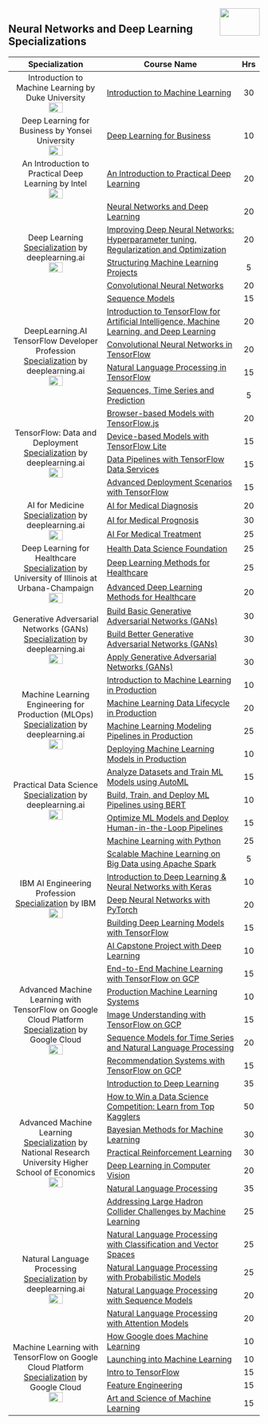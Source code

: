 <img align="right" width="80" height="55" src="https://github.com/cs-MohamedAyman/Coursera-Specializations/blob/master/organizations-logos/coursera.jpg">

## Neural Networks and Deep Learning Specializations

<table>
    <thead>
        <tr>
            <th width="40%">Specialization</th>
            <th width="60%">Course Name</th>
            <th>Hrs</th>
        </tr>
    </thead>
    <tbody>
            <tr>
                <td rowspan=1 align=center>
Introduction to Machine Learning by Duke University<br>
<img src="https://github.com/cs-MohamedAyman/Coursera-Specializations/blob/master/organizations-logos/duke%20university.jpg" width="40%">
                </td>
                <td><a href="https://www.coursera.org/learn/machine-learning-duke">Introduction to Machine Learning</a></td>
                <td align="center">30</td>
            </tr>
            <tr>
                <td rowspan=1 align=center>
Deep Learning for Business by Yonsei University<br>
<img src="https://github.com/cs-MohamedAyman/Coursera-Specializations/blob/master/organizations-logos/yonsei%20university.jpg" width="40%">
                </td>
                <td><a href="https://www.coursera.org/learn/deep-learning-business">Deep Learning for Business</a></td>
                <td align="center">10</td>
            </tr>
            <tr>
                <td rowspan=1 align=center>
An Introduction to Practical Deep Learning by Intel<br>
<img src="https://github.com/cs-MohamedAyman/Coursera-Specializations/blob/master/organizations-logos/intel.jpg" width="40%">
                </td>
                <td><a href="https://www.coursera.org/learn/intro-practical-deep-learning">An Introduction to Practical Deep Learning</a></td>
                <td align="center">20</td>
            </tr>
            <tr>
                <td rowspan=5 align=center>
Deep Learning  
<a href="https://www.coursera.org/specializations/deep-learning">Specialization</a> by deeplearning.ai<br>
<img src="https://github.com/cs-MohamedAyman/Coursera-Specializations/blob/master/organizations-logos/deeplearning.ai.jpg" width="40%">
                </td>
                <td><a href="https://www.coursera.org/learn/neural-networks-deep-learning">Neural Networks and Deep Learning</a></td>
                <td align="center">20</td>
            </tr>
            <tr>
                <td><a href="https://www.coursera.org/learn/deep-neural-network">Improving Deep Neural Networks: Hyperparameter tuning, Regularization and Optimization</a></td>
                <td align="center">20</td>
            </tr>
            <tr>
                <td><a href="https://www.coursera.org/learn/machine-learning-projects">Structuring Machine Learning Projects</a></td>
                <td align="center">5</td>
            </tr>
            <tr>
                <td><a href="https://www.coursera.org/learn/convolutional-neural-networks">Convolutional Neural Networks</a></td>
                <td align="center">20</td>
            </tr>
            <tr>
                <td><a href="https://www.coursera.org/learn/nlp-sequence-models">Sequence Models</a></td>
                <td align="center">15</td>
            </tr>
            <tr>
                <td rowspan=4 align=center>
DeepLearning.AI TensorFlow Developer Profession 
<a href="https://www.coursera.org/specializations/tensorflow-in-practice">Specialization</a> by deeplearning.ai<br>
<img src="https://github.com/cs-MohamedAyman/Coursera-Specializations/blob/master/organizations-logos/deeplearning.ai.jpg" width="40%">
                </td>
                <td><a href="https://www.coursera.org/learn/introduction-tensorflow">Introduction to TensorFlow for Artificial Intelligence, Machine Learning, and Deep Learning</a></td>
                <td align="center">20</td>
            </tr>
            <tr>
                <td><a href="https://www.coursera.org/learn/convolutional-neural-networks-tensorflow">Convolutional Neural Networks in TensorFlow</a></td>
                <td align="center">20</td>
            </tr>
            <tr>
                <td><a href="https://www.coursera.org/learn/natural-language-processing-tensorflow">Natural Language Processing in TensorFlow</a></td>
                <td align="center">15</td>
            </tr>
            <tr>
                <td><a href="https://www.coursera.org/learn/tensorflow-sequences-time-series-and-prediction">Sequences, Time Series and Prediction</a></td>
                <td align="center">5</td>
            </tr>
            <tr>
                <td rowspan=4 align=center>
TensorFlow: Data and Deployment  
<a href="https://www.coursera.org/specializations/tensorflow-data-and-deployment">Specialization</a> by deeplearning.ai<br>
<img src="https://github.com/cs-MohamedAyman/Coursera-Specializations/blob/master/organizations-logos/deeplearning.ai.jpg" width="40%">
                </td>
                <td><a href="https://www.coursera.org/learn/browser-based-models-tensorflow">Browser-based Models with TensorFlow.js</a></td>
                <td align="center">20</td>
            </tr>
            <tr>
                <td><a href="https://www.coursera.org/learn/device-based-models-tensorflow">Device-based Models with TensorFlow Lite</a></td>
                <td align="center">15</td>
            </tr>
            <tr>
                <td><a href="https://www.coursera.org/learn/data-pipelines-tensorflow">Data Pipelines with TensorFlow Data Services</a></td>
                <td align="center">15</td>
            </tr>
            <tr>
                <td><a href="https://www.coursera.org/learn/advanced-deployment-scenarios-tensorflow">Advanced Deployment Scenarios with TensorFlow</a></td>
                <td align="center">15</td>
            </tr>
            <tr>
                <td rowspan=3 align=center>
AI for Medicine  
<a href="https://www.coursera.org/specializations/ai-for-medicine">Specialization</a> by deeplearning.ai<br>
<img src="https://github.com/cs-MohamedAyman/Coursera-Specializations/blob/master/organizations-logos/deeplearning.ai.jpg" width="40%">
                </td>
                <td><a href="https://www.coursera.org/learn/ai-for-medical-diagnosis">AI for Medical Diagnosis</a></td>
                <td align="center">20</td>
            </tr>
            <tr>
                <td><a href="https://www.coursera.org/learn/ai-for-medical-prognosis">AI for Medical Prognosis</a></td>
                <td align="center">30</td>
            </tr>
            <tr>
                <td><a href="https://www.coursera.org/learn/ai-for-medical-treatment">AI For Medical Treatment</a></td>
                <td align="center">25</td>
            </tr>
            <tr>
                <td rowspan=3 align=center>
Deep Learning for Healthcare  
<a href="https://www.coursera.org/specializations/deep-learning-healthcare">Specialization</a> by University of Illinois at Urbana-Champaign<br>
<img src="https://github.com/cs-MohamedAyman/Coursera-Specializations/blob/master/organizations-logos/university%20of%20illinois%20at%20urbana-champaign.jpg" width="40%">
                </td>
                <td><a href="https://www.coursera.org/learn/health-data-science-foundation">Health Data Science Foundation</a></td>
                <td align="center">25</td>
            </tr>
            <tr>
                <td><a href="https://www.coursera.org/learn/deep-learning-methods-healthcare">Deep Learning Methods for Healthcare</a></td>
                <td align="center">25</td>
            </tr>
            <tr>
                <td><a href="https://www.coursera.org/learn/advanced-deep-learning-methods-healthcare">Advanced Deep Learning Methods for Healthcare</a></td>
                <td align="center">20</td>
            </tr>
            <tr>
                <td rowspan=3 align=center>
Generative Adversarial Networks (GANs)  
<a href="https://www.coursera.org/specializations/generative-adversarial-networks-gans">Specialization</a> by deeplearning.ai<br>
<img src="https://github.com/cs-MohamedAyman/Coursera-Specializations/blob/master/organizations-logos/deeplearning.ai.jpg" width="40%">
                </td>
                <td><a href="https://www.coursera.org/learn/build-basic-generative-adversarial-networks-gans">Build Basic Generative Adversarial Networks (GANs)</a></td>
                <td align="center">30</td>
            </tr>
            <tr>
                <td><a href="https://www.coursera.org/learn/build-better-generative-adversarial-networks-gans">Build Better Generative Adversarial Networks (GANs)</a></td>
                <td align="center">30</td>
            </tr>
            <tr>
                <td><a href="https://www.coursera.org/learn/apply-generative-adversarial-networks-gans">Apply Generative Adversarial Networks (GANs)</a></td>
                <td align="center">30</td>
            </tr>
            <tr>
                <td rowspan=4 align=center>
Machine Learning Engineering for Production (MLOps)  
<a href="https://www.coursera.org/specializations/machine-learning-engineering-for-production-mlops">Specialization</a> by deeplearning.ai<br>
<img src="https://github.com/cs-MohamedAyman/Coursera-Specializations/blob/master/organizations-logos/deeplearning.ai.jpg" width="40%">
                </td>
                <td><a href="https://www.coursera.org/learn/introduction-to-machine-learning-in-production">Introduction to Machine Learning in Production</a></td>
                <td align="center">10</td>
            </tr>
            <tr>
                <td><a href="https://www.coursera.org/learn/machine-learning-data-lifecycle-in-production">Machine Learning Data Lifecycle in Production</a></td>
                <td align="center">20</td>
            </tr>
            <tr>
                <td><a href="https://www.coursera.org/learn/machine-learning-modeling-pipelines-in-production">Machine Learning Modeling Pipelines in Production</a></td>
                <td align="center">25</td>
            </tr>
            <tr>
                <td><a href="https://www.coursera.org/learn/deploying-machine-learning-models-in-production">Deploying Machine Learning Models in Production</a></td>
                <td align="center">10</td>
            </tr>
            <tr>
                <td rowspan=3 align=center>
Practical Data Science  
<a href="https://www.coursera.org/specializations/practical-data-science">Specialization</a> by deeplearning.ai<br>
<img src="https://github.com/cs-MohamedAyman/Coursera-Specializations/blob/master/organizations-logos/deeplearning.ai.jpg" width="40%">
                </td>
                <td><a href="https://www.coursera.org/learn/automl-datasets-ml-models">Analyze Datasets and Train ML Models using AutoML</a></td>
                <td align="center">15</td>
            </tr>
            <tr>
                <td><a href="https://www.coursera.org/learn/ml-pipelines-bert">Build, Train, and Deploy ML Pipelines using BERT</a></td>
                <td align="center">10</td>
            </tr>
            <tr>
                <td><a href="https://www.coursera.org/learn/ml-models-human-in-the-loop-pipelines">Optimize ML Models and Deploy Human-in-the-Loop Pipelines</a></td>
                <td align="center">15</td>
            </tr>
            <tr>
                <td rowspan=6 align=center>
IBM AI Engineering Profession 
<a href="https://www.coursera.org/professional-certificates/ai-engineer">Specialization</a> by IBM<br>
<img src="https://github.com/cs-MohamedAyman/Coursera-Specializations/blob/master/organizations-logos/ibm.jpg" width="40%">
                </td>
                <td><a href="https://www.coursera.org/learn/machine-learning-with-python">Machine Learning with Python</a></td>
                <td align="center">25</td>
            </tr>
            <tr>
                <td><a href="https://www.coursera.org/learn/machine-learning-big-data-apache-spark">Scalable Machine Learning on Big Data using Apache Spark</a></td>
                <td align="center">5</td>
            </tr>
            <tr>
                <td><a href="https://www.coursera.org/learn/introduction-to-deep-learning-with-keras">Introduction to Deep Learning & Neural Networks with Keras</a></td>
                <td align="center">10</td>
            </tr>
            <tr>
                <td><a href="https://www.coursera.org/learn/deep-neural-networks-with-pytorch">Deep Neural Networks with PyTorch</a></td>
                <td align="center">20</td>
            </tr>
            <tr>
                <td><a href="https://www.coursera.org/learn/building-deep-learning-models-with-tensorflow">Building Deep Learning Models with TensorFlow</a></td>
                <td align="center">15</td>
            </tr>
            <tr>
                <td><a href="https://www.coursera.org/learn/ai-deep-learning-capstone">AI Capstone Project with Deep Learning</a></td>
                <td align="center">10</td>
            </tr>
            <tr>
                <td rowspan=5 align=center>
Advanced Machine Learning with TensorFlow on Google Cloud Platform  
<a href="https://www.coursera.org/specializations/advanced-machine-learning-tensorflow-gcp">Specialization</a> by Google Cloud<br>
<img src="https://github.com/cs-MohamedAyman/Coursera-Specializations/blob/master/organizations-logos/google%20cloud.jpg" width="40%">
                </td>
                <td><a href="https://www.coursera.org/learn/end-to-end-ml-tensorflow-gcp">End-to-End Machine Learning with TensorFlow on GCP</a></td>
                <td align="center">15</td>
            </tr>
            <tr>
                <td><a href="https://www.coursera.org/learn/gcp-production-ml-systems">Production Machine Learning Systems</a></td>
                <td align="center">10</td>
            </tr>
            <tr>
                <td><a href="https://www.coursera.org/learn/image-understanding-tensorflow-gcp">Image Understanding with TensorFlow on GCP</a></td>
                <td align="center">15</td>
            </tr>
            <tr>
                <td><a href="https://www.coursera.org/learn/sequence-models-tensorflow-gcp">Sequence Models for Time Series and Natural Language Processing</a></td>
                <td align="center">20</td>
            </tr>
            <tr>
                <td><a href="https://www.coursera.org/learn/recommendation-models-gcp">Recommendation Systems with TensorFlow on GCP</a></td>
                <td align="center">15</td>
            </tr>
            <tr>
                <td rowspan=7 align=center>
Advanced Machine Learning  
<a href="https://www.coursera.org/specializations/aml">Specialization</a> by National Research University Higher School of Economics<br>
<img src="https://github.com/cs-MohamedAyman/Coursera-Specializations/blob/master/organizations-logos/national%20research%20university%20higher%20school%20of%20economics.jpg" width="40%">
                </td>
                <td><a href="https://www.coursera.org/learn/intro-to-deep-learning">Introduction to Deep Learning</a></td>
                <td align="center">35</td>
            </tr>
            <tr>
                <td><a href="https://www.coursera.org/learn/competitive-data-science">How to Win a Data Science Competition: Learn from Top Kagglers</a></td>
                <td align="center">50</td>
            </tr>
            <tr>
                <td><a href="https://www.coursera.org/learn/bayesian-methods-in-machine-learning">Bayesian Methods for Machine Learning</a></td>
                <td align="center">30</td>
            </tr>
            <tr>
                <td><a href="https://www.coursera.org/learn/practical-rl">Practical Reinforcement Learning</a></td>
                <td align="center">30</td>
            </tr>
            <tr>
                <td><a href="https://www.coursera.org/learn/deep-learning-in-computer-vision">Deep Learning in Computer Vision</a></td>
                <td align="center">20</td>
            </tr>
            <tr>
                <td><a href="https://www.coursera.org/learn/language-processing">Natural Language Processing</a></td>
                <td align="center">35</td>
            </tr>
            <tr>
                <td><a href="https://www.coursera.org/learn/hadron-collider-machine-learning">Addressing Large Hadron Collider Challenges by Machine Learning</a></td>
                <td align="center">25</td>
            </tr>
            <tr>
                <td rowspan=4 align=center>
Natural Language Processing  
<a href="https://www.coursera.org/specializations/natural-language-processing">Specialization</a> by deeplearning.ai<br>
<img src="https://github.com/cs-MohamedAyman/Coursera-Specializations/blob/master/organizations-logos/deeplearning.ai.jpg" width="40%">
                </td>
                <td><a href="https://www.coursera.org/learn/classification-vector-spaces-in-nlp">Natural Language Processing with Classification and Vector Spaces</a></td>
                <td align="center">25</td>
            </tr>
            <tr>
                <td><a href="https://www.coursera.org/learn/probabilistic-models-in-nlp">Natural Language Processing with Probabilistic Models</a></td>
                <td align="center">25</td>
            </tr>
            <tr>
                <td><a href="https://www.coursera.org/learn/sequence-models-in-nlp">Natural Language Processing with Sequence Models</a></td>
                <td align="center">20</td>
            </tr>
            <tr>
                <td><a href="https://www.coursera.org/learn/attention-models-in-nlp">Natural Language Processing with Attention Models</a></td>
                <td align="center">20</td>
            </tr>
            <tr>
                <td rowspan=5 align=center>
Machine Learning with TensorFlow on Google Cloud Platform  
<a href="https://www.coursera.org/specializations/machine-learning-tensorflow-gcp">Specialization</a> by Google Cloud<br>
<img src="https://github.com/cs-MohamedAyman/Coursera-Specializations/blob/master/organizations-logos/google%20cloud.jpg" width="40%">
                </td>
                <td><a href="https://www.coursera.org/learn/google-machine-learning">How Google does Machine Learning</a></td>
                <td align="center">10</td>
            </tr>
            <tr>
                <td><a href="https://www.coursera.org/learn/launching-machine-learning">Launching into Machine Learning</a></td>
                <td align="center">10</td>
            </tr>
            <tr>
                <td><a href="https://www.coursera.org/learn/intro-tensorflow">Intro to TensorFlow</a></td>
                <td align="center">15</td>
            </tr>
            <tr>
                <td><a href="https://www.coursera.org/learn/feature-engineering">Feature Engineering</a></td>
                <td align="center">15</td>
            </tr>
            <tr>
                <td><a href="https://www.coursera.org/learn/art-science-ml">Art and Science of Machine Learning</a></td>
                <td align="center">15</td>
            </tr>
    </tbody>
</table>
